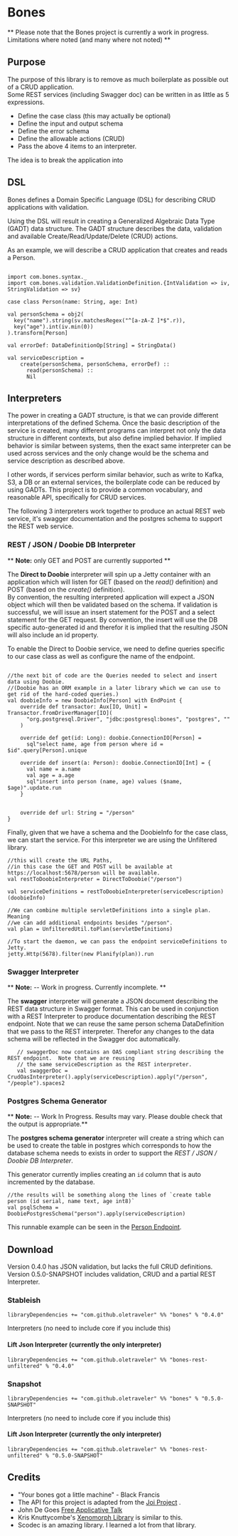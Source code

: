 # Bones

** Please note that the Bones project is currently a work in progress.  Limitations where noted (and many where not noted) **

## Purpose

The purpose of this library is to remove as much boilerplate as possible out of a CRUD application.  
Some REST services (including Swagger doc) can be written in as little as 5 expressions.  
 * Define the case class (this may actually be optional)
 * Define the input and output schema 
 * Define the error schema 
 * Define the allowable actions (CRUD)
 * Pass the above 4 items to an interpreter.
 
The idea is to break the application into 
 
 

## DSL 
Bones defines a Domain Specific Language (DSL) for describing CRUD applications with validation.

Using the DSL will result in creating a Generalized Algebraic Data Type (GADT) data structure.
The GADT structure describes the data, validation and available Create/Read/Update/Delete (CRUD) actions.

 
As an example, we will describe a CRUD application that creates and reads a Person.

```$scala

import com.bones.syntax._
import com.bones.validation.ValidationDefinition.{IntValidation => iv, StringValidation => sv}

case class Person(name: String, age: Int)

val personSchema = obj2(
  key("name").string(sv.matchesRegex("^[a-zA-Z ]*$".r)),
  key("age").int(iv.min(0))
).transform[Person]

val errorDef: DataDefinitionOp[String] = StringData()

val serviceDescription =
    create(personSchema, personSchema, errorDef) ::
      read(personSchema) ::
      Nil

```


## Interpreters

The power in creating a GADT structure, is that we can provide different interpretations of the defined Schema.
Once the basic description of the service is created, many different programs can interpret not only the data structure 
in different contexts, but also define implied behavior.  If implied behavior is similar between systems, then the exact
same interpreter can be used across services and the only change would be the schema and service description as described above.

I other words, if services perform similar behavior, 
such as write to Kafka, S3, a DB or an external services, the boilerplate code can be reduced by using GADTs.
This project is to provide a common vocabulary, and reasonable API, specifically for CRUD services.

The following 3 interpreters work together to produce an actual REST web service, it's swagger documentation 
and the postgres schema to support the REST web service.  


### REST / JSON / Doobie DB Interpreter

** __Note:__ only GET and POST are currently supported **

The __Direct to Doobie__ interpreter will spin up a Jetty container with an application which will listen
for GET (based on the _read()_ definition) and POST (based on the _create()_ definition).  
By convention, the resulting interpreted application will expect a JSON object which will then be validated based on the schema.
If validation is successful, we will issue an insert statement for the POST and a select statement for the GET request.
By convention, the insert will use the DB specific auto-generated id and therefor it is implied that the 
resulting JSON will also include an id property.

To enable the Direct to Doobie service, we need to define queries specific to our case class
as well as configure the name of the endpoint.

```$scala

//the next bit of code are the Queries needed to select and insert data using Doobie.
//(Doobie has an ORM example in a later library which we can use to get rid of the hard-coded queries.)  
val doobieInfo = new DoobieInfo[Person] with EndPoint {
    override def transactor: Aux[IO, Unit] = Transactor.fromDriverManager[IO](
      "org.postgresql.Driver", "jdbc:postgresql:bones", "postgres", ""
    )
    
    override def get(id: Long): doobie.ConnectionIO[Person] =
      sql"select name, age from person where id = $id".query[Person].unique
    
    override def insert(a: Person): doobie.ConnectionIO[Int] = {
      val name = a.name
      val age = a.age
      sql"insert into person (name, age) values ($name, $age)".update.run
    }

        
    override def url: String = "/person"
}
```

Finally, given that we have a schema and the DoobieInfo for the case class, we 
can start the service.  For this interpreter we are using the Unfiltered library.

```$scala
//this will create the URL Paths, 
//in this case the GET and POST will be available at https://localhost:5678/person will be available.
val restToDoobieInterpreter = DirectToDoobie("/person")

val serviceDefinitions = restToDoobieInterpreter(serviceDescription)(doobieInfo)

//We can combine multiple servletDefinitions into a single plan.  Meaning
//we can add additional endpoints besides "/person".
val plan = UnfilteredUtil.toPlan(servletDefinitions)

//To start the daemon, we can pass the endpoint serviceDefinitions to Jetty.
jetty.Http(5678).filter(new Planify(plan)).run
```


### Swagger Interpreter

** __Note:__ -- Work in progress. Currently incomplete. ** 

The __swagger__ interpreter will generate a JSON document describing the REST data structure in Swagger format.
This can be used in conjunction with a REST Interpreter to produce documentation describing the REST endpoint.
Note that we can reuse the same person schema DataDefinition that we pass to the REST interpreter.  Therefor any changes
to the data schema will be reflected in the Swagger doc automatically.

```$scala
   // swaggerDoc now contains an OAS compliant string describing the REST endpoint.  Note that we are reusing 
   // the same serviceDescription as the REST interpreter.
   val swaggerDoc = CrudOasInterpreter().apply(serviceDescription).apply("/person", "/people").spaces2
```

### Postgres Schema Generator

** __Note:__ -- Work In Progress. Results may vary.  Please double check that the output is appropriate.**  

The __postgres schema generator__ interpreter will create a string which can be used to create the table in postgres which
corresponds to how the database schema needs to exists in order to support the _REST / JSON / Doobie DB Interpreter_.

This generator currently implies creating an `id` column that is auto incremented by the database.
```$scala
//the results will be something along the lines of `create table person (id serial, name text, age int8)`
val psqlSchema = DoobiePostgresSchema("person").apply(serviceDescription)
```

This runnable example can be seen in the 
[Person Endpoint](https://github.com/OleTraveler/bones/blob/master/examples/src/main/scala/com/bones/PersonEndpoint.scala).




## Download

Version 0.4.0 has JSON validation, but lacks the full CRUD definitions.
Version 0.5.0-SNAPSHOT includes validation, CRUD and a partial REST Interpreter.


### Stableish
```libraryDependencies += "com.github.oletraveler" %% "bones" % "0.4.0"```

Interpreters (no need to include core if you include this)
#### Lift Json Interpreter (currently the only interpreter)
```libraryDependencies += "com.github.oletraveler" %% "bones-rest-unfiltered" % "0.4.0"```

### Snapshot
```libraryDependencies += "com.github.oletraveler" %% "bones" % "0.5.0-SNAPSHOT"```

Interpreters (no need to include core if you include this)
#### Lift Json Interpreter (currently the only interpreter)
```libraryDependencies += "com.github.oletraveler" %% "bones-rest-unfiltered" % "0.5.0-SNAPSHOT"```


## Credits

* "Your bones got a little machine" - Black Francis
* The API for this project is adapted from the [Joi Project](https://github.com/hapijs/joi) .
* John De Goes [Free Applicative Talk](https://www.youtube.com/watch?v=H28QqxO7Ihc)
* Kris Knuttycombe's [Xenomorph Library](https://github.com/nuttycom/xenomorph) is similar to this.
* Scodec is an amazing library.  I learned a lot from that library.







  
